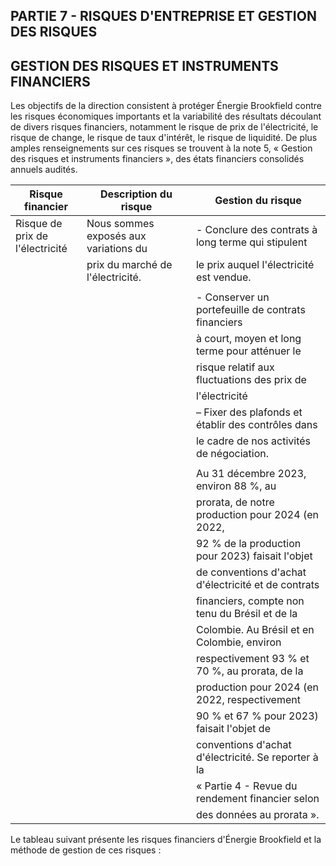 ## PARTIE 7 - RISQUES D'ENTREPRISE ET GESTION DES RISQUES

## GESTION DES RISQUES ET INSTRUMENTS FINANCIERS

Les objectifs de la direction consistent à protéger Énergie Brookfield contre les risques économiques importants et la variabilité des résultats découlant de divers risques financiers, notamment le risque de prix de l'électricité, le risque de change, le risque de taux d'intérêt, le risque de liquidité. De plus amples renseignements sur ces risques se trouvent à la note 5, « Gestion des risques et instruments financiers », des états financiers consolidés annuels audités.

| Risque financier                   | Description du risque                 | Gestion du risque                                   |
|------------------------------------|---------------------------------------|-----------------------------------------------------|
| Risque de prix de<br>l'électricité | Nous sommes exposés aux variations du | - Conclure des contrats à long terme qui stipulent  |
|                                    | prix du marché de l'électricité.      | le prix auquel l'électricité est vendue.            |
|                                    |                                       |                                                     |
|                                    |                                       | - Conserver un portefeuille de contrats financiers  |
|                                    |                                       | à court, moyen et long terme pour atténuer le       |
|                                    |                                       | risque relatif aux fluctuations des prix de         |
|                                    |                                       | l'électricité                                       |
|                                    |                                       | – Fixer des plafonds et établir des contrôles dans  |
|                                    |                                       | le cadre de nos activités de négociation.           |
|                                    |                                       |                                                     |
|                                    |                                       | Au 31 décembre 2023, environ 88 %, au               |
|                                    |                                       | prorata, de notre production pour 2024 (en 2022,    |
|                                    |                                       | 92 % de la production pour 2023) faisait l'objet    |
|                                    |                                       | de conventions d'achat d'électricité et de contrats |
|                                    |                                       | financiers, compte non tenu du Brésil et de la      |
|                                    |                                       | Colombie. Au Brésil et en Colombie, environ         |
|                                    |                                       | respectivement 93 % et 70 %, au prorata, de la      |
|                                    |                                       | production pour 2024 (en 2022, respectivement       |
|                                    |                                       | 90 % et 67 % pour 2023) faisait l'objet de          |
|                                    |                                       | conventions d'achat d'électricité. Se reporter à la |
|                                    |                                       | « Partie 4 - Revue du rendement financier selon     |
|                                    |                                       | des données au prorata ».                           |

Le tableau suivant présente les risques financiers d'Énergie Brookfield et la méthode de gestion de ces risques :